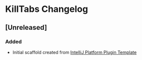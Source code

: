 <!-- Keep a Changelog guide -> https://keepachangelog.com -->

# KillTabs Changelog

## [Unreleased]
### Added
- Initial scaffold created from [IntelliJ Platform Plugin Template](https://github.com/JetBrains/intellij-platform-plugin-template)
